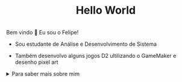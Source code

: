 <!--título-->
<div id="user-content-toc">
  <ul align="center">
    <summary><h1 style="display: inline-block">Hello World</h1></summary>
</div>


<p>
  
   Bem vindo 👋 Eu sou o Felipe!
  
 - Sou estudante de Análise e Desenvolvimento de Sistema
   
 - Também desenvolvo alguns jogos D2 ultilizando o GameMaker e desenho pixel art 
</p>

<details>
<summary>Para saber mais sobre mim</summary>

  - 💬 Tenho 19 anos, me encontro no Brasil, pais onde nasci. Tenho experiencia com as linguagens SQL, PHP, GML.

  - 💬 Meu passatempo favorito é desenvolver jogo, quando não estou desenvolvendo jogos, estou fazendo pixel art, para usar neles. Desenhar meus próprios personagens de jogos é algo que estou gostando de fazer, comecei a praticar recentemente.
</details>
